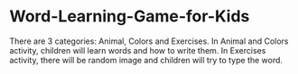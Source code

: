 # Word-Learning-Game-for-Kids
There are 3 categories: Animal, Colors and Exercises. In Animal and Colors activity, children will learn words and how to write them. In Exercises activity, there will be random image and children will try to type the word.

